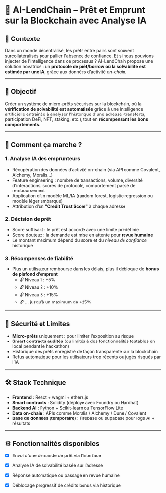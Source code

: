 # 💸 AI-LendChain – Prêt et Emprunt sur la Blockchain avec Analyse IA

## 🔗 Contexte

Dans un monde décentralisé, les prêts entre pairs sont souvent surcollatéralisés pour pallier l'absence de confiance. Et si nous pouvions injecter de l'intelligence dans ce processus ? AI-LendChain propose une solution novatrice : un **protocole de prêt/borrow où la solvabilité est estimée par une IA**, grâce aux données d’activité *on-chain*.

---

## 🎯 Objectif

Créer un système de micro-prêts sécurisés sur la blockchain, où la **vérification de solvabilité est automatisée** grâce à une intelligence artificielle entraînée à analyser l'historique d'une adresse (transferts, participation DeFi, NFT, staking, etc.), tout en **récompensant les bons comportements**.

---

## 🧠 Comment ça marche ?

### 1. **Analyse IA des emprunteurs**
- Récupération des données d’activité on-chain (via API comme Covalent, Alchemy, Moralis…)
- Feature engineering : nombre de transactions, volume, diversité d’interactions, scores de protocole, comportement passé de remboursement
- Application d’un modèle ML/IA (random forest, logistic regression ou modèle léger embarqué)
- Attribution d’un **"Credit Trust Score"** à chaque adresse

### 2. **Décision de prêt**
- Score suffisant : le prêt est accordé avec une limite prédéfinie
- Score douteux : la demande est mise en attente pour **revue humaine**
- Le montant maximum dépend du score et du *niveau de confiance* historique

### 3. **Récompenses de fiabilité**
- Plus un utilisateur rembourse dans les délais, plus il débloque de **bonus de plafond d’emprunt**
  - 🔓 Niveau 1 : +5%
  - 🔓 Niveau 2 : +10%
  - 🔓 Niveau 3 : +15%
  - 🔓 ... jusqu’à un maximum de +25%

---

## 🔐 Sécurité et Limites

- **Micro-prêts** uniquement : pour limiter l’exposition au risque
- **Smart contracts audités** (ou limités à des fonctionnalités testables en local pendant le hackathon)
- Historique des prêts enregistré de façon transparente sur la blockchain
- Refus automatique pour les utilisateurs trop récents ou jugés risqués par l’IA

---

## 🛠️ Stack Technique

- **Frontend** : React + wagmi + ethers.js
- **Smart contracts** : Solidity (déployé avec Foundry ou Hardhat)
- **Backend AI** : Python + Scikit-learn ou TensorFlow Lite
- **Data on-chain** : APIs comme Moralis / Alchemy / Dune / Covalent
- **Base de données (temporaire)** : Firebase ou supabase pour logs AI + résultats

---

## ⚙️ Fonctionnalités disponibles

- [x] Envoi d'une demande de prêt via l’interface
- [x] Analyse IA de solvabilité basée sur l’adresse
- [x] Réponse automatique ou passage en revue humaine
- [x] Déblocage progressif de crédits bonus via historique


